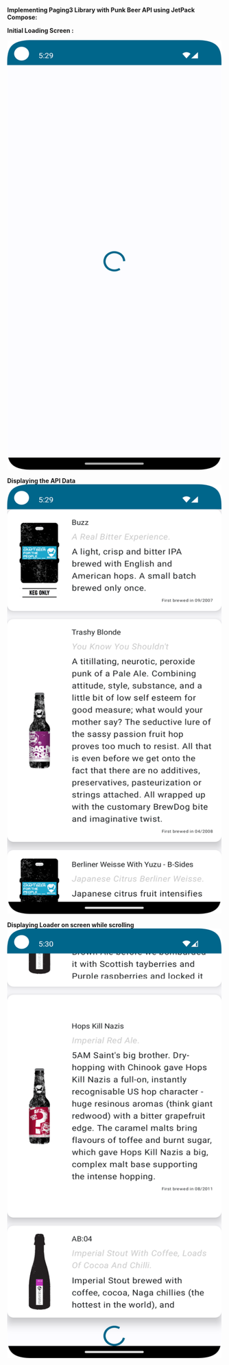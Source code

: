 **Implementing Paging3 Library with Punk Beer API using JetPack Compose:**

**Initial Loading Screen :**

<img alt="Initial_load.png" height="1000" src="Initial_load.png" width="500"/>

**Displaying the API Data**
<img alt="Paging3_screen.png" height="1000" src="Paging3_screen.png" width="500"/>

**Displaying Loader on screen while scrolling**
<img alt="showing_loader.png" height="1000" src="showing_loader.png" width="500"/>